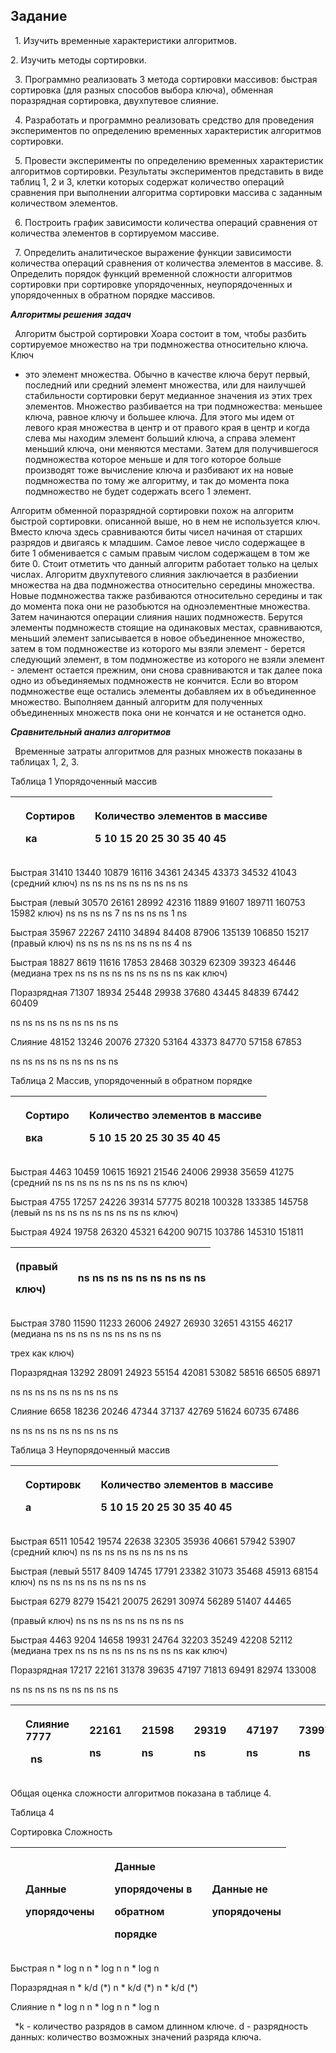 ## Задание

` `1. Изучить временные характеристики алгоритмов.

2\. Изучить методы сортировки.

` `3. Программно реализовать 3 метода сортировки массивов: быстрая
сортировка (для разных способов выбора ключа), обменная поразрядная
сортировка, двухпутевое слияние.

` `4. Разработать и программно реализовать средство для проведения
экспериментов по определению временных характеристик алгоритмов
сортировки.

` `5. Провести эксперименты по определению временных
характеристик алгоритмов сортировки. Результаты экспериментов
представить в виде таблиц 1, 2 и 3, клетки которых содержат количество
операций сравнения при выполнении алгоритма сортировки массива с
заданным количеством элементов.

` `6. Построить график зависимости количества операций сравнения от
количества элементов в сортируемом массиве.

` `7. Определить аналитическое выражение функции зависимости
количества операций сравнения от количества элементов в массиве.
 8. Определить порядок функций временной сложности алгоритмов
сортировки при сортировке упорядоченных, неупорядоченных и
упорядоченных в обратном порядке массивов.

***Алгоритмы решения задач***

` `Алгоритм быстрой сортировки Хоара состоит в том, чтобы разбить
сортируемое множество на три подмножества относительно ключа. Ключ
- это элемент множества. Обычно в качестве ключа берут первый,
последний или средний элемент множества, или для наилучшей
стабильности сортировки берут медианное значения из этих трех
элементов. Множество разбивается на три подмножества: меньшее
ключа, равное ключу и большее ключа. Для этого мы идем от левого края
множества в центр и от правого края в центр и когда слева мы находим
элемент больший ключа, а справа элемент меньший ключа, они меняются
местами. Затем для получившегося подмножества которое меньше и для
того которое больше производят тоже вычисление ключа и разбивают их
на новые подмножества по тому же алгоритму, и так до момента пока
подмножество не будет содержать всего 1 элемент.



<a name="br3"></a> Алгоритм обменной поразрядной сортировки похож на алгоритм
быстрой сортировки. описанной выше, но в нем не используется ключ.
Вместо ключа здесь сравниваются биты чисел начиная от старших
разрядов и двигаясь к младшим. Самое левое число содержащее в бите 1
обменивается с самым правым числом содержащем в том же бите 0.
Стоит отметить что данный алгоритм работает только на целых числах.
 Алгоритм двухпутевого слияния заключается в разбиении множества
на два подмножества относительно середины множества. Новые
подмножества также разбиваются относительно середины и так до
момента пока они не разобьются на одноэлементные множества. Затем
начинаются операции слияния наших подмножеств. Берутся элементы
подмножеств стоящие на одинаковых местах, сравниваются, меньший
элемент записывается в новое объединенное множество, затем в том
подмножестве из которого мы взяли элемент - берется следующий
элемент, в том подмножестве из которого не взяли элемент - элемент
остается прежним, они снова сравниваются и так далее пока одно из
объединяемых подмножеств не кончится. Если во втором подмножестве
еще остались элементы добавляем их в объединенное множество.
Выполняем данный алгоритм для полученных объединенных множеств
пока они не кончатся и не останется одно.

***Сравнительный анализ алгоритмов***

` `Временные затраты алгоритмов для разных множеств показаны в
таблицах 1, 2, 3.

Таблица 1 Упорядоченный массив

||<p>Сортиров</p><p>ка</p>||<p>Количество элементов в массиве</p><p>5 10 15 20 25 30 35 40 45</p>|
| :- | :- | :- | :- |
Быстрая 31410 13440 10879 16116 34361 24345 43373 34532 41043
(средний ключ) ns ns ns ns ns ns ns ns ns

Быстрая (левый 30570 26161 28992 42316 11889 91607 189711 160753 15982
ключ) ns ns ns ns 7 ns ns ns ns 1 ns

Быстрая 35967 22267 24110 34894 84408 87906 135139 106850 15217
(правый ключ) ns ns ns ns ns ns ns ns 4 ns

Быстрая 18827 8619 11616 17853 28468 30329 62309 39323 46446
(медиана трех ns ns ns ns ns ns ns ns ns
как ключ)

Поразрядная 71307 18934 25448 29938 37680 43445 84839 67442 60409




<a name="br4"></a>ns ns ns ns ns ns ns ns ns

Слияние 48152 13246 20076 27320 53164 43373 84770 57158 67853

ns ns ns ns ns ns ns ns ns

Таблица 2 Массив, упорядоченный в обратном порядке

||<p>Сортиро</p><p>вка</p>||<p>Количество элементов в массиве</p><p>5 10 15 20 25 30 35 40 45</p>|
| :- | :- | :- | :- |
Быстрая 4463 10459 10615 16921 21546 24006 29938 35659 41275
(средний ns ns ns ns ns ns ns ns ns
ключ)

Быстрая 4755 17257 24226 39314 57775 80218 100328 133385 145758
(левый ns ns ns ns ns ns ns ns ns
ключ)

Быстрая 4924 19758 26320 45321 64200 90715 103786 145310 151811

|<p>(правый</p><p>ключ)</p>||ns ns ns ns ns ns ns ns ns|
| :- | :- | :- |
Быстрая 3780 11590 11233 26006 24927 26930 32651 43155 46217 (медиана ns ns ns ns ns ns ns ns ns

трех как
ключ)

Поразрядная 13292 28091 24923 55154 42081 53082 58516 66505 68971

ns ns ns ns ns ns ns ns ns

Слияние 6658 18236 20246 47344 37137 42769 51624 60735 67486

ns ns ns ns ns ns ns ns ns

Таблица 3 Неупорядоченный массив

||<p>Сортировк</p><p>а</p>||<p>Количество элементов в массиве</p><p>5 10 15 20 25 30 35 40 45</p>|
| :- | :- | :- | :- |
Быстрая 6511 10542 19574 22638 32305 35936 40661 57942 53907
(средний ключ) ns ns ns ns ns ns ns ns ns

Быстрая (левый 5517 8409 14745 17791 23382 31073 35468 45913 68154
ключ) ns ns ns ns ns ns ns ns ns

Быстрая 6279 8279 15421 20075 26291 30974 56289 51407 44465




<a name="br5"></a>(правый ключ) ns ns ns ns ns ns ns ns ns

Быстрая 4463 9204 14658 19931 24764 32203 35249 42208 52112
(медиана трех ns ns ns ns ns ns ns ns ns
как ключ)

Поразрядная 17217 22161 31378 39635 47197 71813 69491 82974 133008

ns ns ns ns ns ns ns ns ns

||<p>Слияние 7777</p><p>` `ns</p>||<p>22161</p><p>ns</p>||<p>21598</p><p>ns</p>||<p>29319</p><p>ns</p>||<p>47197</p><p>ns</p>||<p>73997</p><p>ns</p>||<p>61522</p><p>ns</p>||<p>65317</p><p>ns</p>||<p>95390</p><p>ns</p>|
| :- | :- | :- | :- | :- | :- | :- | :- | :- | :- | :- | :- | :- | :- | :- | :- | :- | :- |
Общая оценка сложности алгоритмов показана в таблице 4.

Таблица 4

Сортировка Сложность

||<p>Данные</p><p>упорядочены</p>||<p>Данные</p><p>упорядочены в</p><p>обратном</p><p>порядке</p>||<p>Данные не</p><p>упорядочены</p>|
| :- | :- | :- | :- | :- | :- |
Быстрая n \* log n n \* log n n \* log n

Поразрядная n \* k/d (\*) n \* k/d (\*) n \* k/d (\*)

Слияние n \* log n n \* log n n \* log n

` `\*k - количество разрядов в самом длинном ключе.
 d - разрядность данных: количество возможных значений разряда
ключа.
